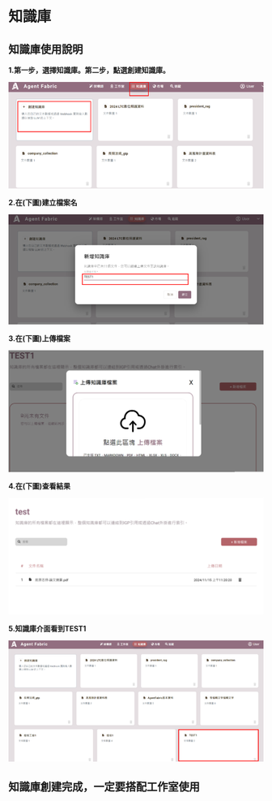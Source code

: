 # 知識庫
## 知識庫使用說明
**1.第一步，選擇知識庫。第二步，點選創建知識庫。**

![本地圖片](./images/FIRST.png "本地圖片示例")

**2.在(下圖)建立檔案名**

![本地圖片](./images/SECOND.png "本地圖片示例")

**3.在(下圖)上傳檔案**

![本地圖片](./images/THIRD.png "本地圖片示例")

**4.在(下圖)查看結果**

![本地圖片](./images/FORTH.png "本地圖片示例")

**5.知識庫介面看到TEST1**

![本地圖片](./images/FIFTH.png "本地圖片示例")



## 知識庫創建完成，一定要搭配工作室使用